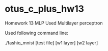 # otus_c_plus_hw13
Homework 13 MLP
Used Multilayer perceptron

Used following command line:


./fashio_mnist [test file] [w1 layer] [w2 layer]


